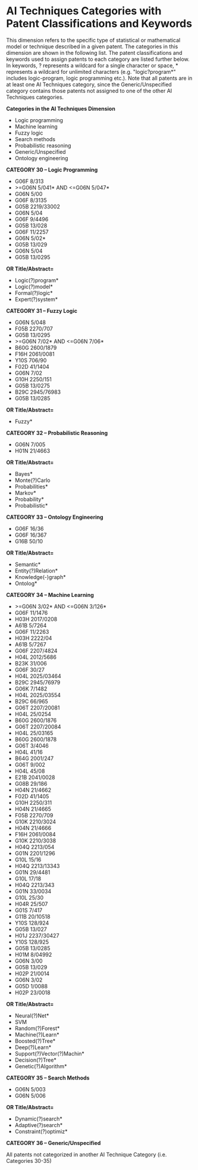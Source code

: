 # AI Techniques Categories with Patent Classifications and Keywords

This dimension refers to the specific type of statistical or mathematical model or technique described in a given patent. The categories in this dimension are shown in the following list. The patent classifications and keywords used to assign patents to each category are listed further below. In keywords, ? represents a wildcard for a single character or space, \* represents a wildcard for unlimited characters (e.g. &quot;logic?program\*&quot; includes logic-program, logic programming etc.). Note that all patents are in at least one AI Techniques category, since the Generic/Unspecified category contains those patents not assigned to one of the other AI Techniques categories.

**Categories in the AI Techniques Dimension**

- Logic programming 
- Machine learning 
- Fuzzy logic 
- Search methods 
- Probabilistic reasoning 
- Generic/Unspecified 
- Ontology engineering 

**CATEGORY 30 – Logic Programming**

- G06F 8/313 
- \>=G06N 5/041\* AND \<=G06N 5/047\* 
- G06N 5/00 
- G06F 8/3135 
- G05B 2219/33002 
- G06N 5/04 
- G06F 9/4496 
- G05B 13/028 
- G06F 11/2257 
- G06N 5/02\* 
- G05B 13/029 
- G06N 5/04 
- G05B 13/0295 

**OR Title/Abstract=** 
- Logic(?)program\* 
- Logic(?)model\* 
- Formal(?)logic\* 
- Expert(?)system\* 

**CATEGORY 31 – Fuzzy Logic**

- G06N 5/048 
- F05B 2270/707 
- G05B 13/0295 
- \>=G06N 7/02\* AND \<=G06N 7/06\* 
- B60G 2600/1879 
- F16H 2061/0081 
- Y10S 706/90 
- F02D 41/1404 
- G06N 7/02 
- G10H 2250/151 
- G05B 13/0275 
- B29C 2945/76983 
- G05B 13/0285 

**OR Title/Abstract=** 
- Fuzzy\* 

**CATEGORY 32 – Probabilistic Reasoning**

- G06N 7/005 
- H01N 21/4663 

**OR Title/Abstract=** 
- Bayes\* 
- Monte(?)Carlo 
- Probabilities\* 
- Markov\* 
- Probability\* 
- Probabilistic\* 

**CATEGORY 33 – Ontology Engineering**

- G06F 16/36 
- G06F 16/367 
- G16B 50/10 

**OR Title/Abstract=** 
- Semantic\* 
- Entity(?)Relation\* 
- Knowledge(-)graph\* 
- Ontolog\* 

**CATEGORY 34 – Machine Learning**

- \>=G06N 3/02\* AND \<=G06N 3/126\* 
- G06F 11/1476 
- H03H 2017/0208 
- A61B 5/7264 
- G06F 11/2263 
- H03H 2222/04 
- A61B 5/7267 
- G06F 2207/4824 
- H04L 2012/5686 
- B23K 31/006 
- G06F 30/27 
- H04L 2025/03464 
- B29C 2945/76979 
- G06K 7/1482 
- H04L 2025/03554 
- B29C 66/965 
- G06T 2207/20081 
- H04L 25/0254 
- B60G 2600/1876 
- G06T 2207/20084 
- H04L 25/03165 
- B60G 2600/1878 
- G06T 3/4046 
- H04L 41/16 
- B64G 2001/247 
- G06T 9/002 
- H04L 45/08 
- E21B 2041/0028 
- G08B 29/186 
- H04N 21/4662 
- F02D 41/1405 
- G10H 2250/311 
- H04N 21/4665 
- F05B 2270/709 
- G10K 2210/3024 
- H04N 21/4666 
- F16H 2061/0084 
- G10K 2210/3038 
- H04Q 2213/054 
- G01N 2201/1296 
- G10L 15/16 
- H04Q 2213/13343 
- G01N 29/4481 
- G10L 17/18 
- H04Q 2213/343 
- G01N 33/0034 
- G10L 25/30 
- H04R 25/507 
- G01S 7/417 
- G11B 20/10518 
- Y10S 128/924 
- G05B 13/027 
- H01J 2237/30427 
- Y10S 128/925 
- G05B 13/0285 
- H01M 8/04992 
- G06N 3/00 
- G05B 13/029 
- H02P 21/0014 
- G06N 3/02 
- G05D 1/0088 
- H02P 23/0018 

**OR Title/Abstract=** 
- Neural(?)Net\* 
- SVM 
- Random(?)Forest\* 
- Machine(?)Learn\* 
- Boosted(?)Tree\* 
- Deep(?)Learn\* 
- Support(?)Vector(?)Machin\* 
- Decision(?)Tree\* 
- Genetic(?)Algorithm\* 

**CATEGORY 35 – Search Methods**

- G06N 5/003 
- G06N 5/006 

**OR Title/Abstract=** 
- Dynamic(?)search\* 
- Adaptive(?)search\* 
- Constraint(?)optimiz\* 

**CATEGORY 36 – Generic/Unspecified**

All patents not categorized in another AI Technique Category (i.e. Categories 30-35) 